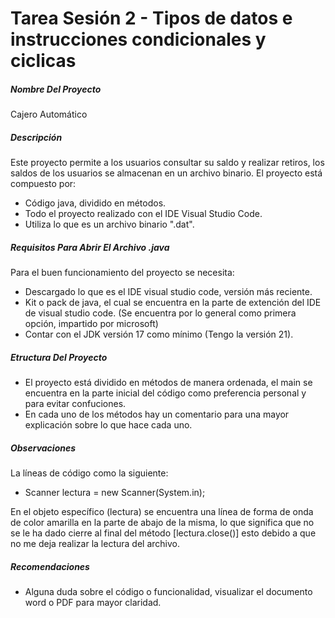 # Tarea Sesión 2 - Tipos de datos e instrucciones condicionales y ciclicas

##### Nombre Del Proyecto

Cajero Automático


##### Descripción

Este proyecto permite a los usuarios consultar su saldo y realizar retiros, los saldos de los usuarios se almacenan
en un archivo binario. El proyecto está compuesto por:

- Código java, dividido en métodos.
- Todo el proyecto realizado con el IDE Visual Studio Code.
- Utiliza lo que es un archivo binario ".dat".


##### Requisitos Para Abrir El Archivo .java

Para el buen funcionamiento del proyecto se necesita:

- Descargado lo que es el IDE visual studio code, versión más reciente.
- Kit o pack de java, el cual se encuentra en la parte de extención del IDE de visual studio code. (Se encuentra por lo general como primera opción, impartido  por microsoft)
- Contar con el JDK versión 17 como mínimo (Tengo la versión 21).

##### Etructura Del Proyecto

- El proyecto está dividido en métodos de manera ordenada, el main se encuentra en la parte inicial del código como preferencia personal y para evitar confuciones.
- En cada uno de los métodos hay un comentario para una mayor explicación sobre lo que hace cada uno.

##### Observaciones

La líneas de código como la siguiente:

- Scanner lectura = new Scanner(System.in);

En el objeto específico (lectura) se encuentra una línea de forma de onda de color amarilla en la parte de abajo de la misma, lo que significa que no se le ha dado cierre al final del método [lectura.close()] esto debido a que no me deja realizar la lectura del archivo.

##### Recomendaciones

- Alguna duda sobre el código o funcionalidad, visualizar el documento word o PDF para mayor claridad.